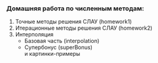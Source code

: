 ### Домашняя работа по численным методам:
1. Точные методы решения СЛАУ (homework1)
2. Итерационные методы решения СЛАУ (homework2)
3. Интерполяция
   - Базовая часть (interpolation)
   - Супербонус (superBonus) <br>
          и картинки-примеры
